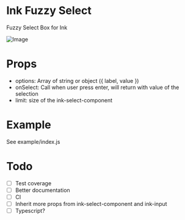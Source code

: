 # Ink Fuzzy Select

Fuzzy Select Box for Ink

![Image](https://i.imgur.com/ZjUx8en.png)

# Props

- options: Array of string or object ({ label, value })
- onSelect: Call when user press enter, will return with value of the selection
- limit: size of the ink-select-component

# Example

See example/index.js

# Todo

- [ ] Test coverage
- [ ] Better documentation
- [ ] CI
- [ ] Inherit more props from ink-select-component and ink-input
- [ ] Typescript?
